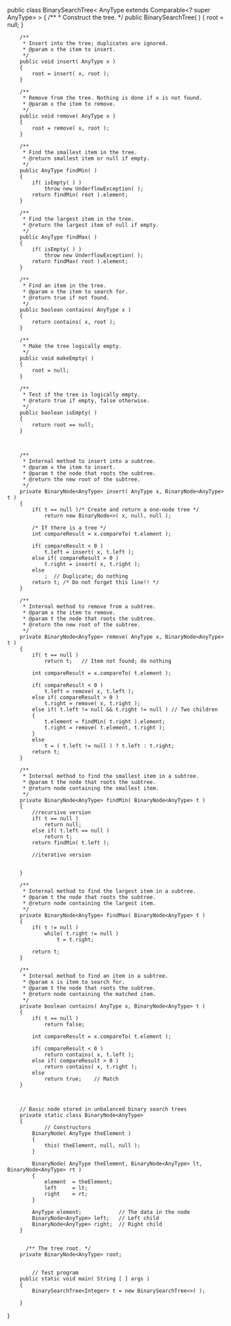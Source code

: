  public class BinarySearchTree< AnyType extends Comparable<? super AnyType> >
	{
	    /**
	     * Construct the tree.
	     */
	    public BinarySearchTree( )
	    {
	        root = null;
	    }

	    /**
	     * Insert into the tree; duplicates are ignored.
	     * @param x the item to insert.
	     */
	    public void insert( AnyType x )
	    {
	        root = insert( x, root );
	    }

	    /**
	     * Remove from the tree. Nothing is done if x is not found.
	     * @param x the item to remove.
	     */
	    public void remove( AnyType x )
	    {
	        root = remove( x, root );
	    }

	    /**
	     * Find the smallest item in the tree.
	     * @return smallest item or null if empty.
	     */
	    public AnyType findMin( )
	    {
	        if( isEmpty( ) )
	            throw new UnderflowException( );
	        return findMin( root ).element;
	    }

	    /**
	     * Find the largest item in the tree.
	     * @return the largest item of null if empty.
	     */
	    public AnyType findMax( )
	    {
	        if( isEmpty( ) )
	            throw new UnderflowException( );
	        return findMax( root ).element;
	    }

	    /**
	     * Find an item in the tree.
	     * @param x the item to search for.
	     * @return true if not found.
	     */
	    public boolean contains( AnyType x )
	    {
	        return contains( x, root );
	    }

	    /**
	     * Make the tree logically empty.
	     */
	    public void makeEmpty( )
	    {
	        root = null;
	    }

	    /**
	     * Test if the tree is logically empty.
	     * @return true if empty, false otherwise.
	     */
	    public boolean isEmpty( )
	    {
	        return root == null;
	    }

	    

	    /**
	     * Internal method to insert into a subtree.
	     * @param x the item to insert.
	     * @param t the node that roots the subtree.
	     * @return the new root of the subtree.
	     */
	    private BinaryNode<AnyType> insert( AnyType x, BinaryNode<AnyType> t )
	    {
	        if( t == null )/* Create and return a one-node tree */ 
	            return new BinaryNode<>( x, null, null );
	        
	        /* If there is a tree */
	        int compareResult = x.compareTo( t.element );
	            
	        if( compareResult < 0 )
	            t.left = insert( x, t.left );
	        else if( compareResult > 0 )
	            t.right = insert( x, t.right );
	        else
	            ;  // Duplicate; do nothing
	        return t; /* Do not forget this line!! */ 
	    }

	    /**
	     * Internal method to remove from a subtree.
	     * @param x the item to remove.
	     * @param t the node that roots the subtree.
	     * @return the new root of the subtree.
	     */
	    private BinaryNode<AnyType> remove( AnyType x, BinaryNode<AnyType> t )
	    {
	        if( t == null )
	            return t;   // Item not found; do nothing
	            
	        int compareResult = x.compareTo( t.element );
	            
	        if( compareResult < 0 )
	            t.left = remove( x, t.left );
	        else if( compareResult > 0 )
	            t.right = remove( x, t.right );
	        else if( t.left != null && t.right != null ) // Two children
	        {
	            t.element = findMin( t.right ).element;
	            t.right = remove( t.element, t.right );
	        }
	        else
	            t = ( t.left != null ) ? t.left : t.right;
	        return t;
	    }

	    /**
	     * Internal method to find the smallest item in a subtree.
	     * @param t the node that roots the subtree.
	     * @return node containing the smallest item.
	     */
	    private BinaryNode<AnyType> findMin( BinaryNode<AnyType> t )
	    {
	        //recursive version
	        if( t == null )
	            return null;
	        else if( t.left == null )
	            return t;
	        return findMin( t.left );
	        
	        //iterative version
	        
	        
	    }

	    /**
	     * Internal method to find the largest item in a subtree.
	     * @param t the node that roots the subtree.
	     * @return node containing the largest item.
	     */
	    private BinaryNode<AnyType> findMax( BinaryNode<AnyType> t )
	    {
	        if( t != null )
	            while( t.right != null )
	                t = t.right;

	        return t;
	    }

	    /**
	     * Internal method to find an item in a subtree.
	     * @param x is item to search for.
	     * @param t the node that roots the subtree.
	     * @return node containing the matched item.
	     */
	    private boolean contains( AnyType x, BinaryNode<AnyType> t )
	    {
	        if( t == null )
	            return false;
	            
	        int compareResult = x.compareTo( t.element );
	            
	        if( compareResult < 0 )
	            return contains( x, t.left );
	        else if( compareResult > 0 )
	            return contains( x, t.right );
	        else
	            return true;    // Match
	    }

	   
	    
	    // Basic node stored in unbalanced binary search trees
	    private static class BinaryNode<AnyType>
	    {
	            // Constructors
	        BinaryNode( AnyType theElement )
	        {
	            this( theElement, null, null );
	        }

	        BinaryNode( AnyType theElement, BinaryNode<AnyType> lt, BinaryNode<AnyType> rt )
	        {
	            element  = theElement;
	            left     = lt;
	            right    = rt;
	        }

	        AnyType element;            // The data in the node
	        BinaryNode<AnyType> left;   // Left child
	        BinaryNode<AnyType> right;  // Right child
	    }


	      /** The tree root. */
	    private BinaryNode<AnyType> root;


	        // Test program
	    public static void main( String [ ] args )
	    {
	        BinarySearchTree<Integer> t = new BinarySearchTree<>( );
	       
	    }
}
